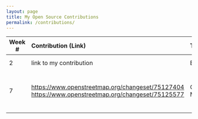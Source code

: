 ```yaml
---
layout: page
title: My Open Source Contributions
permalink: /contributions/
---
```


<!--
Type of the contribution should be "Wikipedia edit", "OpenStreet Map feature", "Project Documentation", "Project Code", "Blog Edit", etc.

The description should include a brief summary of what you did.

Replace the first row below with your contribution.

-->





| Week #       | Contribution (Link)  | Type  | Description |
|---|:---|:---|:---|
|  2   | link to my contribution    | Blog Edit    |   I fixed a broken link.    |
|  7   |  https://www.openstreetmap.org/changeset/75127404  https://www.openstreetmap.org/changeset/75125577| OpenStreet Map Edit    | I included some features and modified some buildings in my neighbourhood.     |
|     |     |     |      |
